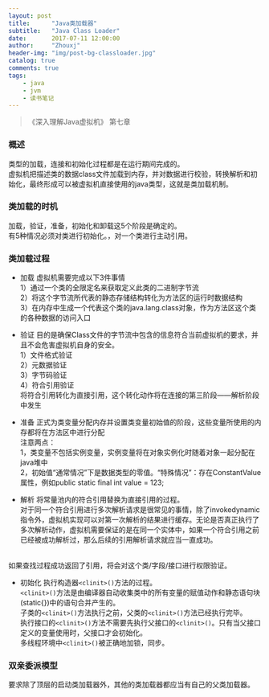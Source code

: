 ```yaml
---
layout: post
title:      "Java类加载器"
subtitle:   "Java Class Loader"
date:       2017-07-11 12:00:00
author:     "Zhouxj"
header-img: "img/post-bg-classloader.jpg"
catalog: true
comments: true
tags:
    - java
    - jvm
    - 读书笔记
---
```


>  《深入理解Java虚拟机》 第七章

### 概述
类型的加载，连接和初始化过程都是在运行期间完成的。<br>
虚拟机把描述类的数据class文件加载到内存，并对数据进行校验，转换解析和初始化，最终形成可以被虚拟机直接使用的java类型，这就是类加载机制。

### 类加载的时机
加载，验证，准备，初始化和卸载这5个阶段是确定的。<br>
有5种情况必须对类进行初始化。，对一个类进行主动引用。

### 类加载过程
* 加载
虚拟机需要完成以下3件事情<br>
1）通过一个类的全限定名来获取定义此类的二进制字节流<br>
2）将这个字节流所代表的静态存储结构转化为方法区的运行时数据结构<br>
3）在内存中生成一个代表这个类的java.lang.class对象，作为方法区这个类的各种数据的访问入口<br>

* 验证
目的是确保Class文件的字节流中包含的信息符合当前虚拟机的要求，并且不会危害虚拟机自身的安全。<br>
1）文件格式验证<br>
2）元数据验证<br>
3）字节码验证<br>
4）符合引用验证<br>
将符合引用转化为直接引用，这个转化动作将在连接的第三阶段——解析阶段中发生

* 准备
正式为类变量分配内存并设置类变量初始值的阶段，这些变量所使用的内存都将在方法区中进行分配<br>
注意两点：<br>
1，类变量不包括实例变量，实例变量将在对象实例化时随着对象一起分配在java堆中<br>
2，初始值“通常情况”下是数据类型的零值。“特殊情况”：存在ConstantValue属性，例如public static final int value = 123;

* 解析
将常量池内的符合引用替换为直接引用的过程。<br>
对于同一个符合引用进行多次解析请求是很常见的事情，除了invokedynamic指令外，虚拟机实现可以对第一次解析的结果进行缓存。无论是否真正执行了多次解析动作，虚拟机需要保证的是在同一个实体中，如果一个符合引用之前已经被成功解析过，那么后续的引用解析请求就应当一直成功。
<br>
如果查找过程成功返回了引用，将会对这个类/字段/接口进行权限验证。

* 初始化
执行构造器`<clinit>()`方法的过程。<br>
`<clinit>()`方法是由编译器自动收集类中的所有变量的赋值动作和静态语句块(static{})中的语句合并产生的。<br>
子类的`<clinit>()`方法执行之前，父类的`<clinit>()`方法已经执行完毕。<br>
执行接口的`<clinit>()`方法不需要先执行父接口的`<clinit>()`。只有当父接口定义的变量使用时，父接口才会初始化。<br>
多线程环境中`<clinit>()`被正确地加锁，同步。

### 双亲委派模型
要求除了顶层的启动类加载器外，其他的类加载器都应当有自己的父类加载器。